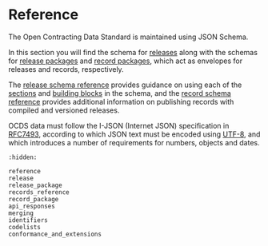 # Reference

The Open Contracting Data Standard is maintained using JSON Schema. 

In this section you will find the schema for [releases](release) along with the schemas for [release packages](release_package) and [record packages](record_package), which act as envelopes for releases and records, respectively.

The [release schema reference](reference) provides guidance on using each of the [sections](reference.md#release-structure) and [building blocks](reference.md#building-block-reference) in the schema, and the [record schema reference](records_reference) provides additional information on publishing records with compiled and versioned releases.

OCDS data must follow the I-JSON (Internet JSON) specification in [RFC7493](https://tools.ietf.org/html/rfc7493), according to which JSON text must be encoded using [UTF-8](https://en.wikipedia.org/wiki/UTF-8), and which introduces a number of requirements for numbers, objects and dates.

```{toctree}
:hidden:

reference
release
release_package
records_reference
record_package
api_responses
merging
identifiers
codelists
conformance_and_extensions
```
